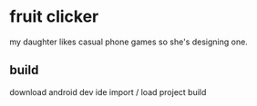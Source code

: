 # fruit clicker

my daughter likes casual phone games so she's designing one.

## build

download android dev ide
import / load project
build
